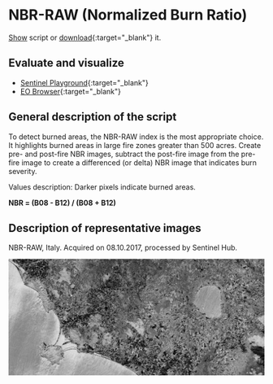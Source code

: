 # NBR-RAW (Normalized Burn Ratio)

<a href="#" id='togglescript'>Show</a> script or [download](script.js){:target="_blank"} it.
<div id='script_view' style="display:none">
{% highlight javascript %}
      {% include_relative script.js %}
{% endhighlight %}
</div>

## Evaluate and visualize
 - [Sentinel Playground](https://apps.sentinel-hub.com/sentinel-playground/?source=S2&lat=43.514198796857976&lng=16.601028442382812&zoom=11&preset=CUSTOM&layers=B01,B02,B03&maxcc=20&gain=1.0&gamma=1.0&time=2019-06-01%7C2019-12-23&atmFilter=&showDates=false&evalscript=Ly8gTm9ybWFsaXplZCBEaWZmZXJlbmNlIE5JUi9TV0lSIE5vcm1hbGl6ZWQgQnVybiBSYXRpbyAoYWJicnYuIE5CUikKLy8gR2VuZXJhbCBmb3JtdWxhOiAoTklSIC0gU1dJUikgLyAoTklSICsgU1dJUikKLy8gVVJMIGh0dHBzOi8vd3d3LmluZGV4ZGF0YWJhc2UuZGUvZGIvc2ktc2luZ2xlLnBocD9zZW5zb3JfaWQ9OTYmcnNpbmRleF9pZD01MwoKbGV0IGluZGV4ID0gKEIwOCAtIEIxMikgLyAoQjA4ICsgQjEyKTsKcmV0dXJuW2luZGV4XQ%3D%3D&evalscripturl=https://raw.githubusercontent.com/sentinel-hub/custom-scripts/master/sentinel-2/ndwi/script.js){:target="_blank"}
 - [EO Browser](https://apps.sentinel-hub.com/eo-browser/?lat=42.5463&lng=11.5961&zoom=11&time=2019-12-10&preset=CUSTOM&datasource=Sentinel-2%20L1C&layers=B01,B02,B03&evalscript=KwovLyBOb3JtYWxpemVkIERpZmZlcmVuY2UgTklSL1NXSVIgTm9ybWFsaXplZCBCdXJuIFJhdGlvIChhYmJydi4gTkJSKQovLwovLyBHZW5lcmFsIGZvcm11bGE6IChOSVIgLSBTV0lSKSAvIChOSVIgKyBTV0lSKQovLwovLyBVUkwgaHR0cHM6Ly93d3cuaW5kZXhkYXRhYmFzZS5kZS9kYi9zaS1zaW5nbGUucGhwP3NlbnNvcl9pZD05NiZyc2luZGV4X2lkPTUzCi8vCgpsZXQgaW5kZXggPSAoQjA4IC0gQjEyKSAvIChCMDggKyBCMTIpOwpyZXR1cm5baW5kZXhd){:target="_blank"}

## General description of the script

To detect burned areas, the NBR-RAW index is the most appropriate choice. It highlights burned areas in large fire zones greater than 500 acres. Create pre- and post-fire NBR images, subtract the post-fire image from the pre-fire image to create a differenced (or delta) NBR image that indicates burn severity.

Values description: Darker pixels indicate burned areas.

**NBR = (B08 - B12) / (B08 + B12)**

## Description of representative images

NBR-RAW, Italy. Acquired on 08.10.2017, processed by Sentinel Hub. 

![NBR](fig/fig1.png)